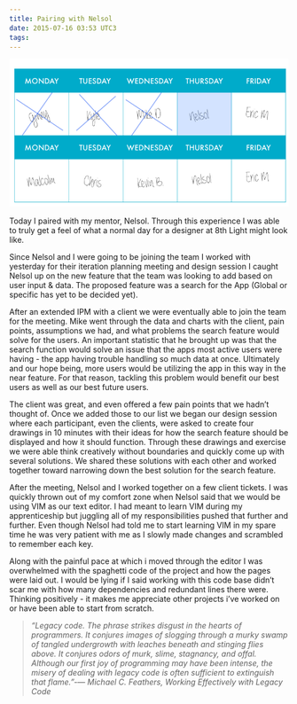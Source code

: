 ```yaml
---
title: Pairing with Nelsol
date: 2015-07-16 03:53 UTC3
tags:
---
```


![Pairing Calendar](/images/Tour_calendar_day4.png)


Today I paired with my mentor, Nelsol. Through this experience I was able to truly get a feel of what a normal day for a designer at 8th Light might look like.

Since Nelsol and I were going to be joining the team I worked with yesterday for their iteration planning meeting and design session I caught Nelsol up on the new feature that the team was looking to add based on user input & data. The proposed feature was a search for the App (Global or specific has yet to be decided yet).

After an extended IPM with a client we were eventually able to join the team for the meeting. Mike went through the data and charts with the client, pain points, assumptions we had, and what problems the search feature would solve for the users. An important statistic that he brought up was that the search function would solve an issue that the apps most active users were having - the app having trouble handling so much data at once. Ultimately and our hope being, more users would be utilizing the app in this way in the near feature. For that reason, tackling this problem would benefit our best users as well as our best future users.

The client was great, and even offered a few pain points that we hadn’t thought of. Once we added those to our list we began our design session where each participant, even the clients, were asked to create four drawings in 10 minutes with their ideas for how the search feature should be displayed and how it should function. Through these drawings and exercise we were able think creatively without boundaries and quickly come up with several solutions. We shared these solutions with each other and worked together toward narrowing down the best solution for the search feature.

After the meeting, Nelsol and I worked together on a few client tickets. I was quickly thrown out of my comfort zone when Nelsol said that we would be using VIM as our text editor. I had meant to learn VIM during my apprenticeship but juggling all of my responsibilities pushed that further and further. Even though Nelsol had told me to start learning VIM in my spare time he was very patient with me as I slowly made changes and scrambled to remember each key.

Along with the painful pace at which i moved through the editor I was overwhelmed with the spaghetti code of the project and how the pages were laid out. I would be lying if I said working with this code base didn’t scar me with how many dependencies and redundant lines there were. Thinking positively - it makes me appreciate other projects i’ve worked on or have been able to start from scratch.


>*“Legacy code. The phrase strikes disgust in the hearts of programmers. It conjures images of slogging through a murky swamp of tangled undergrowth with leaches beneath and stinging flies above. It conjures odors of murk, slime, stagnancy, and offal. Although our first joy of programming may have been intense, the misery of dealing with legacy code is often sufficient to extinguish that flame.﻿”-― Michael C. Feathers, Working Effectively with Legacy Code*